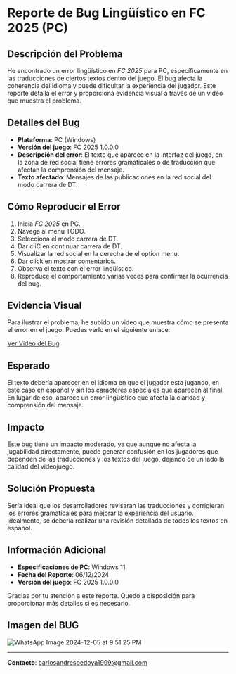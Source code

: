 # Reporte de Bug Lingüístico en FC 2025 (PC)

## Descripción del Problema

He encontrado un error lingüístico en *FC 2025* para PC, específicamente en las traducciones de ciertos textos dentro del juego. El bug afecta la coherencia del idioma y puede dificultar la experiencia del jugador. Este reporte detalla el error y proporciona evidencia visual a través de un video que muestra el problema.

## Detalles del Bug

- **Plataforma**: PC (Windows)
- **Versión del juego**: FC 2025 1.0.0.0
- **Descripción del error**: El texto que aparece en la interfaz del juego, en la zona de red social tiene errores gramaticales o de traducción que afectan la comprensión del mensaje.
- **Texto afectado**: Mensajes de las publicaciones en la red social del modo carrera de DT.

## Cómo Reproducir el Error

1. Inicia *FC 2025* en PC.
2. Navega al menú TODO.
3. Selecciona el modo carrera de DT.
4. Dar cliC en continuar carrera de DT.
5. Visualizar la red social en la derecha de el option menu.
6. Dar click en mostrar comentarios.
7. Observa el texto con el error lingüístico.
8. Reproduce el comportamiento varias veces para confirmar la ocurrencia del bug.

## Evidencia Visual

Para ilustrar el problema, he subido un video que muestra cómo se presenta el error en el juego. Puedes verlo en el siguiente enlace:

[Ver Video del Bug](https://github.com/CarlosBedoyalopez/BugsReports-EASports/blob/main/Bug%20Linguistico%20EA%20Sports.mp4)

## Esperado

El texto debería aparecer en el idioma en que el jugador esta jugando, en este caso en español y sin los caracteres especiales que aparecen al final. En lugar de eso, aparece un error lingüístico que afecta la claridad y comprensión del mensaje.

## Impacto

Este bug tiene un impacto moderado, ya que aunque no afecta la jugabilidad directamente, puede generar confusión en los jugadores que dependen de las traducciones y los textos del juego, dejando de un lado la calidad del videojuego.

## Solución Propuesta

Sería ideal que los desarrolladores revisaran las traducciones y corrigieran los errores gramaticales para mejorar la experiencia del usuario. Idealmente, se debería realizar una revisión detallada de todos los textos en español.

## Información Adicional

- **Especificaciones de PC**: Windows 11
- **Fecha del Reporte**: 06/12/2024
- **Versión del juego**: FC 2025 1.0.0.0

Gracias por tu atención a este reporte. Quedo a disposición para proporcionar más detalles si es necesario.


## Imagen del BUG
![WhatsApp Image 2024-12-05 at 9 51 25 PM](https://github.com/user-attachments/assets/167a91fd-bf6e-4a75-a574-7530cb17600a)

---

**Contacto**: carlosandresbedoya1999@gmail.com

